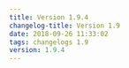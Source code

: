 ```yaml
---
title: Version 1.9.4
changelog-title: Version 1.9
date: 2018-09-26 11:33:02 
tags: changelogs 1.9
version: 1.9.4
---
```

<script src="https://gist.github.com/spinnaker-release/f206117b252a6d6b2d1f67a69bce8141.js"/>